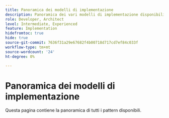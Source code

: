```yaml
---
title: Panoramica dei modelli di implementazione
description: Panoramica dei vari modelli di implementazione disponibili per Adobe Target
role: Developer, Architect
level: Intermediate, Experienced
feature: Implementation
hidefromtoc: true
hide: true
source-git-commit: 7636f31a29e67682f4b00718d717cd7ef84c033f
workflow-type: tm+mt
source-wordcount: '24'
ht-degree: 0%

---
```



# Panoramica dei modelli di implementazione

Questa pagina contiene la panoramica di tutti i pattern disponibili.
